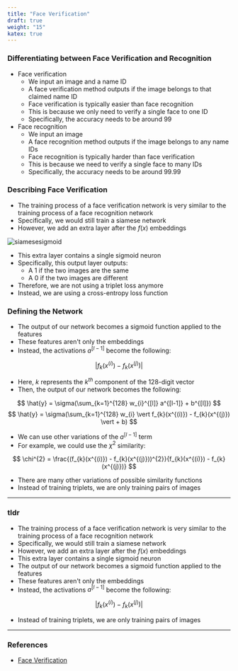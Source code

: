 ```yaml
---
title: "Face Verification"
draft: true
weight: "15"
katex: true
---
```


### Differentiating between Face Verification and Recognition
- Face verification
	- We input an image and a name ID
	- A face verification method outputs if the image belongs to that claimed name ID
	- Face verification is typically easier than face recognition
	- This is because we only need to verify a single face to one ID
	- Specifically, the accuracy needs to be around $99%$
- Face recognition
	- We input an image
	- A face recognition method outputs if the image belongs to any name IDs
	- Face recognition is typically harder than face verification
	- This is because we need to verify a single face to many IDs
	- Specifically, the accuracy needs to be around $99.99%$

### Describing Face Verification
- The training process of a face verification network is very similar to the training process of a face recognition network
- Specifically, we would still train a siamese network
- However, we add an extra layer after the $f(x)$ embeddings

![siamesesigmoid](/img/siamese_sigmoid.jpg)

- This extra layer contains a single sigmoid neuron
- Specifically, this output layer outputs:
	- A $1$ if the two images are the same
	- A $0$ if the two images are different
- Therefore, we are not using a triplet loss anymore
- Instead, we are using a cross-entropy loss function

### Defining the Network
- The output of our network becomes a sigmoid function applied to the features
- These features aren't only the embeddings
- Instead, the activations $a^{[l-1]}$ become the following:

$$ \vert f_{k}(x^{(i)}) - f_{k}(x^{(j)}) \vert $$

- Here, $k$ represents the $k^{th}$ component of the $128$-digit vector
- Then, the output of our network becomes the following:

$$ \hat{y} = \sigma(\sum_{k=1}^{128} w_{i}^{[l]} a^{[l-1]} + b^{[l]}) $$
$$ \hat{y} = \sigma(\sum_{k=1}^{128} w_{i} \vert f_{k}(x^{(i)}) - f_{k}(x^{(j)}) \vert + b) $$

- We can use other variations of the $a^{[l-1]}$ term
- For example, we could use the $\chi^{2}$ similarity:

$$ \chi^{2} = \frac{(f_{k}(x^{(i)}) - f_{k}(x^{(j)}))^{2}}{f_{k}(x^{(i)}) - f_{k}(x^{(j)})} $$

- There are many other variations of possible similarity functions
- Instead of training triplets, we are only training pairs of images

---

### tldr
- The training process of a face verification network is very similar to the training process of a face recognition network
- Specifically, we would still train a siamese network
- However, we add an extra layer after the $f(x)$ embeddings
- This extra layer contains a single sigmoid neuron
- The output of our network becomes a sigmoid function applied to the features
- These features aren't only the embeddings
- Instead, the activations $a^{[l-1]}$ become the following:

$$ \vert f_{k}(x^{(i)}) - f_{k}(x^{(j)}) \vert $$

- Instead of training triplets, we are only training pairs of images

---

### References
- [Face Verification](https://www.youtube.com/watch?v=0NSLgoEtdnw&list=PLkDaE6sCZn6Gl29AoE31iwdVwSG-KnDzF&index=36)
